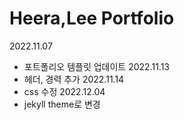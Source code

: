 # Heera,Lee Portfolio

2022.11.07
  - 포트폴리오 템플릿 업데이트
2022.11.13
  - 헤더, 경력 추가
2022.11.14
  - css 수정
2022.12.04
  - jekyll theme로 변경